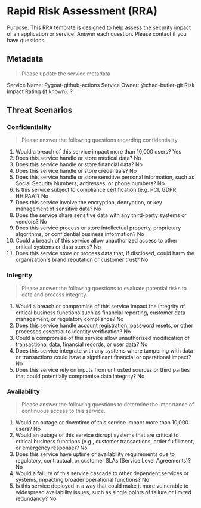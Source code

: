 
# Rapid Risk Assessment (RRA)
Purpose: This RRA template is designed to help assess the security impact of an application or service. 
Answer each question. Please contact <security team> if you have questions.

## Metadata

> Please update the service metadata

Service Name: Pygoat-github-actions
Service Owner: @chad-butler-git
Risk Impact Rating (if known): ?


## Threat Scenarios

### Confidentiality

> Please answer the following questions regarding confidentiality.

1. Would a breach of this service impact more than 10,000 users? Yes
2. Does this service handle or store medical data? No
3. Does this service handle or store financial data? No
4. Does this service handle or store credentials? No
5. Does this service handle or store sensitive personal information, such as Social Security Numbers, addresses, or phone numbers? No
6. Is this service subject to compliance certification (e.g. PCI, GDPR, HHIPAA)? No
7. Does this service involve the encryption, decryption, or key management of sensitive data? No
8. Does the service share sensitive data with any third-party systems or vendors? No
9. Does this service process or store intellectual property, proprietary algorithms, or confidential business information? No
10. Could a breach of this service allow unauthorized access to other critical systems or data stores? No
11. Does this service store or process data that, if disclosed, could harm the organization's brand reputation or customer trust? No

### Integrity

> Please answer the following questions to evaluate potential risks to data and process integrity.

1. Would a breach or compromise of this service impact the integrity of critical business functions such as financial reporting, customer data management, or regulatory compliance? No
2. Does this service handle account registration, password resets, or other processes essential to identity verification? No
3. Could a compromise of this service allow unauthorized modification of transactional data, financial records, or user data? No
4. Does this service integrate with any systems where tampering with data or transactions could have a significant financial or operational impact? No
5. Does this service rely on inputs from untrusted sources or third parties that could potentially compromise data integrity? No

### Availability

> Please answer the following questions to determine the importance of continuous access to this service.

1. Would an outage or downtime of this service impact more than 10,000 users? No
2. Would an outage of this service disrupt systems that are critical to critical business functions (e.g., customer transactions, order fulfillment, or emergency response)? No
3. Does this service have uptime or availability requirements due to regulatory, contractual, or customer SLAs (Service Level Agreements)? No
4. Would a failure of this service cascade to other dependent services or systems, impacting broader operational functions? No
5. Is this service deployed in a way that could make it more vulnerable to widespread availability issues, such as single points of failure or limited redundancy? No

